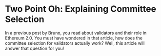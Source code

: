 # Two Point Oh: Explaining Committee Selection

In a previous post by Bruno, you read about validators and their role in Ethereum 2.0. You must have wondered in that article, how does the committee selection for validators actually work? Well, this article will answer that question for you!

